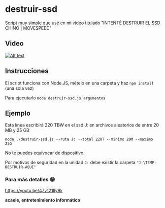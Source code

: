 # destruir-ssd
Script muy simple que usé en mi video titulado "INTENTÉ DESTRUIR EL SSD CHINO | MOVESPEED"

## Video
[![Alt text](https://img.youtube.com/vi/47y121lly9k/0.jpg)](https://www.youtube.com/watch?v=47y121lly9k)

## Instrucciones

El script funciona con Node.JS, mételo en una carpeta y haz `npm install` (una sola vez) 

Para ejecutarlo `node destruir-ssd.js argumentos`

## Ejemplo

Esta línea escribirá 220 TBW en el ssd J: en archivos aleatorios de entre 20 MB y 25 GB:

`node .\destruir-ssd.js --ruta J: --total 220T --minimo 20M --maximo 25G`

No te puedes equivocar de dispositivo.

Por motivos de seguridad en la unidad `J:` debe existir la carpeta 
`"J:\TEMP-DESTRUIR-AQUI"`

### Para más detalles 😁
https://youtu.be/47y121lly9k

**acaele, entretenimiento informático**
